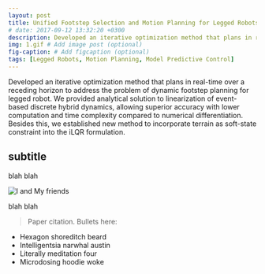 ```yaml
---
layout: post
title: Unified Footstep Selection and Motion Planning for Legged Robots 
# date: 2017-09-12 13:32:20 +0300
description: Developed an iterative optimization method that plans in real-time over a receding horizon to address the problem of dynamic footstep planning for legged robot. # Add post description (optional)
img: 1.gif # Add image post (optional)
fig-caption: # Add figcaption (optional)
tags: [Legged Robots, Motion Planning, Model Predictive Control]
---
```

Developed an iterative optimization method that plans in real-time over a receding horizon to address the problem of dynamic footstep planning for legged robot. We provided analytical solution to linearization of event-based discrete hybrid dynamics, allowing superior accuracy with lower computation and time complexity compared to numerical differentiation. Besides this, we established new method to incorporate terrain as soft-state constraint into the iLQR formulation.

## subtitle
blah blah

![I and My friends]({{site.baseurl}}/assets/img/we-in-rest.jpg)

blah blah

>Paper citation.
Bullets here:

* Hexagon shoreditch beard
* Intelligentsia narwhal austin
* Literally meditation four
* Microdosing hoodie woke
